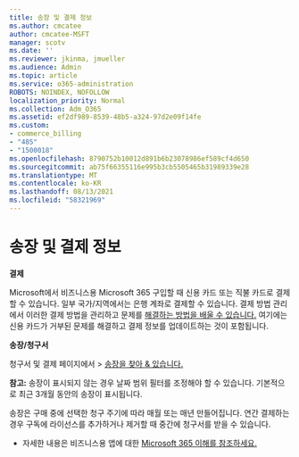 ```yaml
---
title: 송장 및 결제 정보
ms.author: cmcatee
author: cmcatee-MSFT
manager: scotv
ms.date: ''
ms.reviewer: jkinma, jmueller
ms.audience: Admin
ms.topic: article
ms.service: o365-administration
ROBOTS: NOINDEX, NOFOLLOW
localization_priority: Normal
ms.collection: Adm_O365
ms.assetid: ef2df989-8539-48b5-a324-97d2e09f14fe
ms.custom:
- commerce_billing
- "485"
- "1500018"
ms.openlocfilehash: 8790752b10012d891b6b23078986ef589cf4d650
ms.sourcegitcommit: ab75f66355116e995b3cb5505465b31989339e28
ms.translationtype: MT
ms.contentlocale: ko-KR
ms.lasthandoff: 08/13/2021
ms.locfileid: "58321969"
---
```

# <a name="invoice-and-payment-information"></a>송장 및 결제 정보

**결제**

Microsoft에서 비즈니스용 Microsoft 365 구입할 때 신용 카드 또는 직불 카드로 결제할 수 있습니다.  일부 국가/지역에서는 은행 계좌로 결제할 수 있습니다.  결제 방법 관리에서 이러한 결제 방법을 관리하고 문제를 [해결하는 방법을 배울 수 있습니다.](https://docs.microsoft.com/microsoft-365/commerce/billing-and-payments/manage-payment-methods) 여기에는 신용 카드가 거부된 문제를 해결하고 결제 정보를 업데이트하는 것이 포함됩니다.

**송장/청구서**

청구서 및 결제 페이지에서   >  [송장을 찾아 & 있습니다.](https://go.microsoft.com/fwlink/p/?linkid=848039)  

**참고:** 송장이 표시되지 않는 경우 날짜 범위 필터를 조정해야 할 수 있습니다.  기본적으로 최근 3개월 동안의 송장이 표시됩니다.

송장은 구매 중에 선택한 청구 주기에 따라 매월 또는 매년 만들어집니다.  연간 결제하는 경우 구독에 라이선스를 추가하거나 제거할 때 중간에 청구서를 받을 수 있습니다.

- 자세한 내용은 비즈니스용 앱에 대한 [Microsoft 365 이해를 참조하세요.](https://docs.microsoft.com/microsoft-365/commerce/billing-and-payments/understand-your-invoice2)